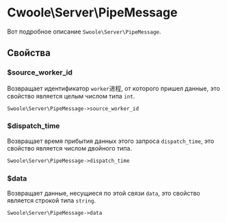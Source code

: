 # Сwoole\Server\PipeMessage

Вот подробное описание `Swoole\Server\PipeMessage`.

## Свойства

### $source_worker_id
Возвращает идентификатор `worker`进程, от которого пришел данные, это свойство является целым числом типа `int`.

```php
Swoole\Server\PipeMessage->source_worker_id
```

### $dispatch_time
Возвращает время прибытия данных этого запроса `dispatch_time`, это свойство является числом двойного типа.

```php
Swoole\Server\PipeMessage->dispatch_time
```

### $data
Возвращает данные, несущиеся по этой связи `data`, это свойство является строкой типа `string`.

```php
Swoole\Server\PipeMessage->data
```
